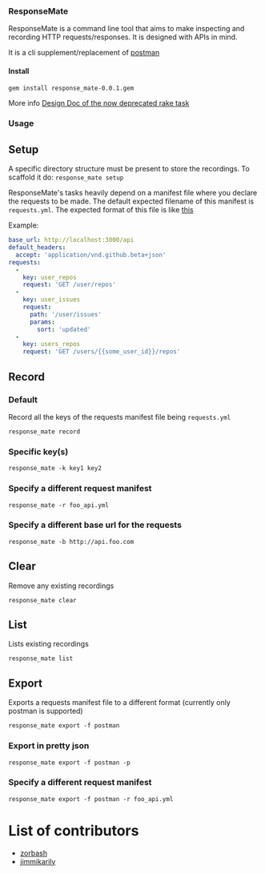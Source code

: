 ### ResponseMate

ResponseMate is a command line tool that aims to make inspecting and
recording HTTP requests/responses. It is designed with APIs in mind.

It is a cli supplement/replacement of [postman](https://github.com/a85/POSTMan-Chrome-Extension)

#### Install
`gem install response_mate-0.0.1.gem`

More info [Design Doc of the now deprecated rake task](https://github.com/skroutz/apiv3/wiki/ResponseMate-Design-Document)


### Usage

## Setup
A specific directory structure must be present to store the recordings.
To scaffold it do:
`response_mate setup`

ResponseMate's tasks heavily depend on a manifest file where you declare 
the requests to be made. The default expected filename of this manifest
is `requests.yml`.
The expected format of this file is like [this](https://gist.github.com/anonymous/8055040)

Example:

```yaml
base_url: http://localhost:3000/api
default_headers:
  accept: 'application/vnd.github.beta+json'
requests:
  -
    key: user_repos
    request: 'GET /user/repos'
  -
    key: user_issues
    request:
      path: '/user/issues'
      params:
        sort: 'updated'
  -
    key: users_repos
    request: 'GET /users/{{some_user_id}}/repos'

```

## Record
### Default
Record all the keys of the requests manifest file being `requests.yml`

`response_mate record`

### Specific key(s)

`response_mate -k key1 key2`

### Specify a different request manifest

`response_mate -r foo_api.yml`

### Specify a different base url for the requests

`response_mate -b http://api.foo.com`

## Clear

Remove any existing recordings

`response_mate clear`

## List

Lists existing recordings

`response_mate list`

## Export

Exports a requests manifest file to a different format
(currently only postman is supported)

`response_mate export -f postman`

### Export in pretty json

`response_mate export -f postman -p`

### Specify a different request manifest

`response_mate export -f postman -r foo_api.yml`


# List of contributors

- [zorbash](https://github.com/zorbash)
- [jimmikarily](https://github.com/jimmykarily)
